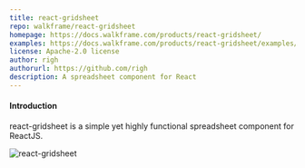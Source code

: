 ```yaml
---
title: react-gridsheet
repo: walkframe/react-gridsheet
homepage: https://docs.walkframe.com/products/react-gridsheet/
examples: https://docs.walkframe.com/products/react-gridsheet/examples/
license: Apache-2.0 license
author: righ
authorurl: https://github.com/righ
description: A spreadsheet component for React
---
```


#### Introduction
react-gridsheet is a simple yet highly functional spreadsheet component for ReactJS.

![react-gridsheet](https://github.com/walkframe/react-gridsheet/raw/master/gridsheet.png)


